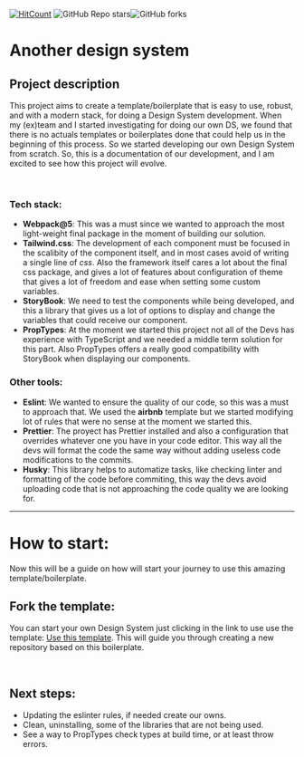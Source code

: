 [![HitCount](https://hits.dwyl.com/ElTupac/another-ds-template.svg?style=flat)](http://hits.dwyl.com/ElTupac/another-ds-template)
![GitHub Repo stars](https://img.shields.io/github/stars/ElTupac/another-ds-template?style=social)![GitHub forks](https://img.shields.io/github/forks/ElTupac/another-ds-template?style=social)

# Another design system

## Project description
This project aims to create a template/boilerplate that is easy to use, robust, and with a modern stack, for doing a Design System development. When my (ex)team and I started investigating for doing our own DS, we found that there is no actuals templates or boilerplates done that could help us in the beginning of this process. So we started developing our own Design System from scratch. So, this is a documentation of our development, and I am excited to see how this project will evolve. 

<br>

### Tech stack:
 - **Webpack@5**: This was a must since we wanted to approach the most light-weight final package in the moment of building our solution.
 - **Tailwind.css**: The development of each component must be focused in the scalibity of the component itself, and in most cases avoid of writing a single line of _css_. Also the framework itself cares a lot about the final css package, and gives a lot of features about configuration of theme that gives a lot of freedom and ease when setting some custom variables.
 - **StoryBook**: We need to test the components while being developed, and this a library that gives us a lot of options to display and change the variables that could receive our component.
 - **PropTypes**: At the moment we started this project not all of the Devs has experience with TypeScript and we needed a middle term solution for this part. Also PropTypes offers a really good compatibility with StoryBook when displaying our components.

### Other tools:
 - **Eslint**: We wanted to ensure the quality of our code, so this was a must to approach that. We used the **airbnb** template but we started modifying lot of rules that were no sense at the moment we started this.
 - **Prettier**: The proyect has Prettier installed and also a configuration that overrides whatever one you have in your code editor. This way all the devs will format the code the same way without adding useless code modifications to the commits.
 - **Husky**: This library helps to automatize tasks, like checking linter and formatting of the code before commiting, this way the devs avoid uploading code that is not approaching the code quality we are looking for.

<hr>

# How to start:
Now this will be a guide on how will start your journey to use this amazing template/boilerplate.

## Fork the template:
You can start your own Design System just clicking in the link to use use the template: [Use this template](https://github.com/ElTupac/another-ds-template/generate). This will guide you through creating a new repository based on this boilerplate.

<br>

## Next steps:
 - Updating the eslinter rules, if needed create our owns.
 - Clean, uninstalling, some of the libraries that are not being used.
 - See a way to PropTypes check types at build time, or at least throw errors.
